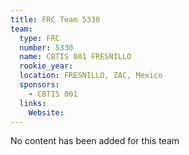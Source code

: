 ```yaml
---
title: FRC Team 5330
team:
  type: FRC
  number: 5330
  name: CBTIS 001 FRESNILLO
  rookie_year: 
  location: FRESNILLO, ZAC, Mexico
  sponsors:
    - CBTIS 001
  links:
    Website: 
---
```

No content has been added for this team